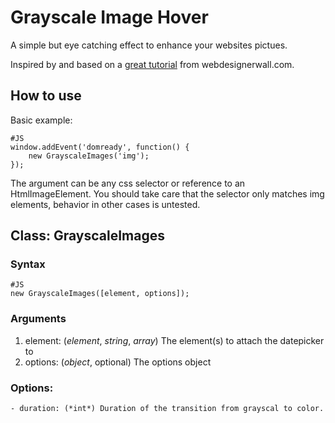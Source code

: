 Grayscale Image Hover
=====================

A simple but eye catching effect to enhance your websites pictues.

Inspired by and based on a [great tutorial](http://webdesignerwall.com/tutorials/html5-grayscale-image-hover) from webdesignerwall.com.

How to use
----------

Basic example:

	#JS
	window.addEvent('domready', function() {
		new GrayscaleImages('img');
	});

The argument can be any css selector or reference to an HtmlImageElement. You should take care that the selector only matches img elements, behavior in other cases is untested.


Class: GrayscaleImages
----------------------

### Syntax

	#JS
	new GrayscaleImages([element, options]);

### Arguments

1. element: (*element*, *string*, *array*) The element(s) to attach the datepicker to
2. options: (*object*, optional) The options object

### Options:

	- duration: (*int*) Duration of the transition from grayscal to color.
